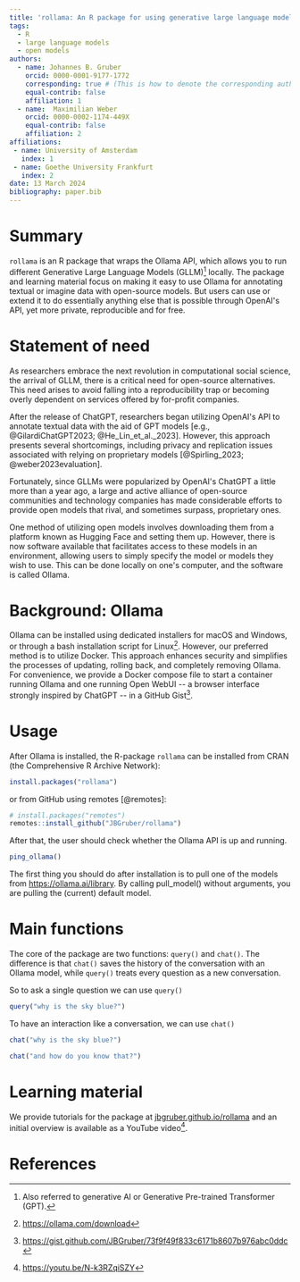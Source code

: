 ```yaml
---
title: 'rollama: An R package for using generative large language models through Ollama'
tags:
  - R
  - large language models
  - open models
authors:
  - name: Johannes B. Gruber
    orcid: 0000-0001-9177-1772
    corresponding: true # (This is how to denote the corresponding author)
    equal-contrib: false
    affiliation: 1
  - name:  Maximilian Weber
    orcid: 0000-0002-1174-449X
    equal-contrib: false
    affiliation: 2
affiliations:
 - name: University of Amsterdam
   index: 1
 - name: Goethe University Frankfurt
   index: 2
date: 13 March 2024
bibliography: paper.bib
---
```


# Summary
`rollama` is an R package that wraps the Ollama API, which allows you to run different Generative Large Language Models (GLLM)[^1] locally. The package and learning material focus on making it easy to use Ollama for annotating textual or imagine data with open-source models. But users can use or extend it to do essentially anything else that is possible through OpenAI's API, yet more private, reproducible and for free.


# Statement of need

As researchers embrace the next revolution in computational social science, the arrival of GLLM, there is a critical need for open-source alternatives. This need arises to avoid falling into a reproducibility trap or becoming overly dependent on services offered by for-profit companies.

After the release of ChatGPT, researchers began utilizing OpenAI's API to annotate textual data with the aid of GPT models  [e.g., @GilardiChatGPT2023; @He_Lin_et_al._2023]. However, this approach presents several shortcomings, including privacy and replication issues associated with relying on proprietary models [@Spirling_2023; @weber2023evaluation].

Fortunately, since GLLMs were popularized by OpenAI's ChatGPT a little more than a year ago, a large and active alliance of open-source communities and technology companies has made considerable efforts to provide open models that rival, and sometimes surpass, proprietary ones.

One method of utilizing open models involves downloading them from a platform known as Hugging Face and setting them up. However, there is now software available that facilitates access to these models in an environment, allowing users to simply specify the model or models they wish to use. This can be done locally on one's computer, and the software is called Ollama.

[^1]: Also referred to generative AI or Generative Pre-trained Transformer (GPT).

# Background: Ollama

Ollama can be installed using dedicated installers for macOS and Windows, or through a bash installation script for Linux[^2]. However, our preferred method is to utilize Docker. This approach enhances security and simplifies the processes of updating, rolling back, and completely removing Ollama. For convenience, we provide a Docker compose file to start a container running Ollama and one running Open WebUI -- a browser interface strongly inspired by ChatGPT -- in a GitHub Gist[^3].

[^2]: <https://ollama.com/download>
[^3]: <https://gist.github.com/JBGruber/73f9f49f833c6171b8607b976abc0ddc>

# Usage
After Ollama is installed, the R-package `rollama`  can be installed from CRAN (the Comprehensive R Archive Network):

```r
install.packages("rollama")
```

or from GitHub using remotes [@remotes]:

``` r
# install.packages("remotes")
remotes::install_github("JBGruber/rollama")
```

After that, the user should check whether the Ollama API is up and running.

``` r
ping_ollama()
```

The first thing you should do after installation is to pull one of the models from https://ollama.ai/library. By calling pull_model() without arguments, you are pulling the (current) default model.

# Main functions
The core of the package are two functions: `query()` and `chat()`.
The difference is that `chat()` saves the history of the conversation with an Ollama model, while `query()` treats every question as a new conversation.

So to ask a single question we can use `query()`
``` r
query("why is the sky blue?")
```

To have an interaction like a conversation, we can use `chat()`
``` r
chat("why is the sky blue?")
```

``` r
chat("and how do you know that?")
```



# Learning material

We provide tutorials for the package at [jbgruber.github.io/rollama](https://jbgruber.github.io/rollama/) and an initial overview is available as a YouTube video[^4].

[^4]: <https://youtu.be/N-k3RZqiSZY>

# References
